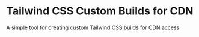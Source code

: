 # Tailwind CSS Custom Builds for CDN
A simple tool for creating custom Tailwind CSS builds for CDN access
